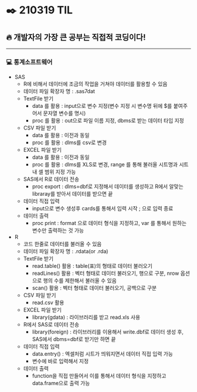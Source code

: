 # ✒️ 210319 TIL
## 🔥 개발자의 가장 큰 공부는 직접적 코딩이다!
-----------------------
### 💻 통계소프트웨어
  * SAS
      * R에 비해서 데이터에 조금의 작업을 거쳐야 데이터를 활용할 수 있음
      * 데이터 파일 확장자 명 : .sas7dat
      * TextFile 받기
          * data 를 활용 : input으로 변수 지정(변수 지정 시 변수명 뒤에 $를 붙여주어서 문자열 변수를 명시)
          * proc 를 활용 : out으로 파일 이름 지정, dbms로 받는 데이터 타입 지정
      * CSV 파일 받기
          * data 를 활용 : 이전과 동일
          * proc 를 활용 : dlms를 csv로 변경
      * EXCEL 파일 받기
          * data 를 활용 : 이전과 동일
          * proc 를 활용 : dlms를 XLS로 변경, range 를 통해 불러올 시트명과 시트 내 셀 범위 지정 가능
      * SAS에서 R로 데이터 전송
          * proc export : dlms=dbf로 지정해서 데이터를 생성하고 R에서 알맞는 libraray를 받아서 데이터를 받으면 끝
      * 데이터 직접 입력
          * input으로 변수 생성후 cards를 통해서 입력 시작 ; 으로 입력 종료
      * 데이터 출력
          * proc print : format 으로 데이터 형식을 지정하고, var 를 통해서 원하는 변수만 출력하는 것 가능
  * R
      * 코드 한줄로 데이터를 불러올 수 있음
      * 데이터 파일 확장자 명 : .rdata(or .rda)
      * TextFile 받기
          * read.table() 활용 : table(표)의 형태로 데이터 불러오기
          * readLines() 활용 : 벡터 형태로 데이터 불러오기, 행으로 구분, nrow 옵션으로 행의 수를 제한해서 불러올 수 있음
          * scan() 활용 : 벡터 형태로 데이터 불러오기, 공백으로 구분
      * CSV 파일 받기
          * read.csv 활용
      * EXCEL 파일 받기
          * library(gdata) : 라이브러리를 받고 read.xls 사용
      * R에서 SAS로 데이터 전송
          * library(foreign) : 라이브러리를 이용해서 write.dbf로 데이터 생성 후, SAS에서 dbms=dbf로 받기만 하면 끝
      * 데이터 직접 입력
          * data.entry() : 엑셀처럼 시트가 띄워지면서 데이터 직접 입력 가능
          * 변수에 바로 입력해서 지정
      * 데이터 출력
          * function을 직접 만들어서 이를 통해서 데이터 형식을 지정하고 data.frame으로 출력 가능
